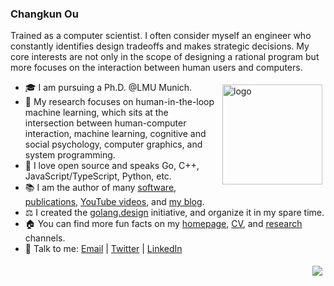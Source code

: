 ### Changkun Ou

Trained as a computer scientist. I often consider myself an engineer who constantly identifies design tradeoffs and makes strategic decisions. My core interests are not only in the scope of designing a rational program but more focuses on the interaction between human users and computers.

<img src="https://github-readme-stats.vercel.app/api?username=changkun&show_icons=true&theme=city_lights" alt="logo" height="160" align="right" style="margin: 5px; margin-bottom: 20px;" />

- 🎓  I am pursuing a Ph.D. @LMU Munich.
- 🔭  My research focuses on human-in-the-loop machine learning, which sits at the intersection between human-computer interaction, machine learning, cognitive and social psychology, computer graphics, and system programming.
- 🌱  I love open source and speaks Go, C++, JavaScript/TypeScript, Python, etc.
- 📚 I am the author of many [software](softwares.md), [publications](https://changkun.de/research), [YouTube videos](https://www.youtube.com/channel/UCtujb7c9eudbVEkAsIRZR3w), and [my blog](https://changkun.de/blog).
- ⚖️   I created the [golang.design](https://golang.design) initiative, and organize it in my spare time.
- 🏠  You can find more fun facts on my [homepage](https://changkun.de), [CV](https://changkun.de/s/cv), and [research](https://changkun.de/s/research) channels.
- 💬  Talk to me: [Email](mailto:contact@changkun.de) | [Twitter](https://twitter.com/ouchangkun) | [LinkedIn](https://www.linkedin.com/in/changkun/)

<img src="https://changkun.de/urlstat?mode=github&repo=changkun/changkun" align="right" style="margin: 5px; margin-bottom: 20px;" />
